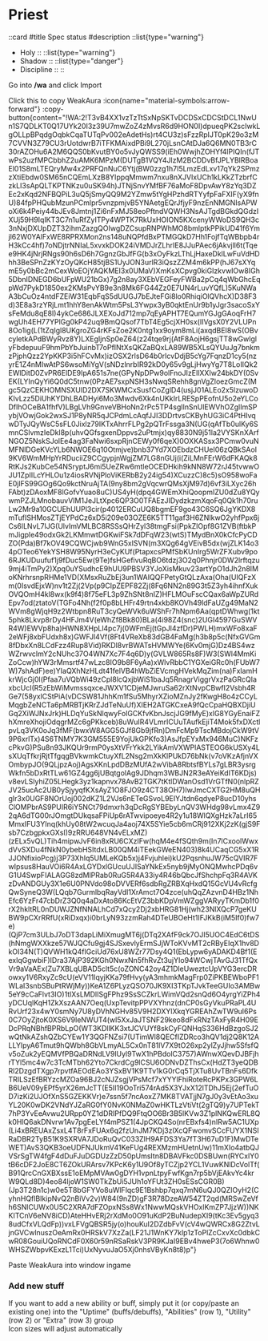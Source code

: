 # Priest

::card
#title
Spec status
#description
::list{type="warning"}
- Holy
::
::list{type="warning"}
- Shadow
::
::list{type="danger"}
- Discipline
::
::

Go into <strong>/wa</strong> and click Import<br />

Click this to copy WeakAura :icon{name="material-symbols:arrow-forward"} :copy-button{content="!WA:2!T3vB4XX1vzTzTtSxNpSKTvDCDSxCDCStDCL1NwUn1S7QDLKT0Q17UYk20I3z39U7mwZoZ4zMvsR6d9HON0I)dpueqPK2scIwkLgOLLpBPqdgOqbkCqaTUTqPv002eAdetHs)rt4CU3z)sFzzRpIJT0pK29o3zM7CVVN3Z79CU3rUotdwrB7iTFKMAixdPBi9L270jLsnCAtDJa6Q6MN0TB3rC30rAZOHu6A2M6QQS0bKvutBY0o5vJyQWSS9(iEh0WwjhZOHYf4lPIQIn(fJTwPs2uzfMPCbbhZ2uAMK6MPzM(DUTgB1VQY4JlzM2BCDDvBfJPLYBlRBoaEl01S8mLTEQryMw4x2PRFQnNuC6Ytj(BW0zzg1h7I5LmzEdLxv17qYk2SPmzzXtiEbdw0SM65nCQEmLXzB8YIppqMmwm7nxu8nXJVlxUCh1kLKkZTzbrfCzkLI3sApQLTKPTNKzu0uSK94h)JTNjSnvYMfBF76aMoF8DpvAwY8zYq3DZEc2xKqd2NFBQPiL3uQ5jSmyQQ9M2YZmw5tYgHPzhdRTYyfpFaFXIF(yX9fnU)84fpPHQubMzunPCmlpr5vnzpmjvB5YNAetgEQrJfjyF9nzEnNMGNIsAPWoXi6k4Peiy44bJEv8Jmtnj1Zi6nFxMJ58eoPftndVQWH3NsAJTgdBGkdQGdzIXUj59H9IqIKT3C7n1uRfZyITPy4WPTK7RkUxHOION5KXcenyWWoDS9QH3c3nNxjDXUpDZT32ihmZazgQOIwgDZCsupRNPWhMO8bmlptkPPikUD41f6Ymjl62W0YAlFxWE8RPRXMon2ns148uNQPfdBxPTMGQkD7Hh1FojfTqWBbpb4rH3kCc4hf)7oNDjtrNNIaL5xvxkDOK24iVMDJrZLhrIE8JJuPAec6jAkvjll6t(Tqee9HK4jNrjRNgs90h6sD6h7GgnzGbJfFG(b3xOyFkzLThLjHaxeDklLwFuVdHDhh3BeSPnZzKYzOyQKcH85tjBS1UyJON3urlR3iQszZZM4m6kPP(hJ67sXYqmE5y0bBc2mCexWoEOjYAQKMEI3x0UMaV)XmKsXCpvg0kiGIzkvwIOw8IGh5DbnIDNEGD6bUFpWU21bGx)7g2n8ay3XEbVEGFeyFWBa2pCq4qWbGhcEqpWd7PykD1850ex2KMsPvYB9e3n8Mk6FG44Zz0E7UN4rLuvYQfL)5KuNWaA3bCuOz4ntdFZEiW31EqbFqS5dUUGJ7bEJteFGi8lo0RhiqiOlQVhcX)D38F3d)3E8a3rzYRjLmt1hhY8enAkWtm5PsL3Ywpx3yB0qktEnUr9b1yJgr3sacoSxYsFeMdu8qE8I)4ykCe686JLXEXoJd712mp7qEyAPHT7EQumYGJgGAoqFrH7wgUh4EH77YPlGg0kP42uq9BmQQsof7TbT4Eg5cjXH0sx(IIVgsX0Y2VLUPn8Oo1ig(L(1tZqIgl8UKgroZG4rKFsZoe2K0ntg1xx9oym8mLi(axqdBEI8wS(OBvcyletkAPdBWyRvz8Y)LXEgIjnSp0eZ64(z24tqe9rj(AtF8AojH6gsjTT8wGwlglyFbdepuuF9hmPbYbJuinbT7oPfINtXsQKZaBQxLA89WB5XLsQYUuJg7bnkmzPjphQzz2YpKKP3i5hFCvMx)izOSX2rlsD64b0rlcvDdjB5cYg7FqnzD1cy5(nzyrE1Z4nMIwAtPS6wsoMiYgV(sNDzlnrbIR92kD0y65v9gLjHwyYg7T8LoIIQk2EWlDitD0ZvPR6ElDE9IpA651s7ne(GPyNpDPw9olFnoJIzEIlXXIw24bkDY(0SvEK(LYInQyYi6Q0dC5tnw(0PzAE7sxpNSH3sNwqSRehh8gnVgZloezGmcZ(Mgc5QzCEKHOMNSXUlD2DX7SKWMCxSusfCoZglD4(usjJ01ALEo2x5lzuwoDKIvLzz5DiUhKYDhLBADHyi6Mo3Mwdv6Xk4nUKkIrLRESpPEofnU5o2eYLCoDfIhOCeBA1fhfV)LBgLVh9GnveVBHoNn2rPc5TP4sgIlnSnUlEWVhOZglImSPybjVOwjGok2wxSJ1P8yNR5qJCPdmLcAqfJJI3DDrtvsCKByhUG3iC4PtHIvqwDTyJQyWsC5sFL0Jixlz79IKTxAhrrFLPg2pQTrFssga3N(UG(qAfTb0ulKy6SmnCSlvmzIeDkl8p(uhvQGfsgxenDppvs2uPtmjx)qy8830N9j51la2VYSKnXArfNGOZ5NskSJolEe4ag3FaNwi6sxpRjnCEWy0f6qeX)0OXKASsx3PCmw0vuNMFNlDGeKVcYLb6NWOE6q10Otmjve)bnb37Yd7XOEbdzCHUeI06zQBkSAoI9KV6WmMHpYrRDuciiZ9CCgypjnWgjZM7LG8nGUj(i(ZiLMnFErW6dFKAQk8RtKJs2KubCe54NSryptJ6mi5UeZRw6mtleOCEDHkih9kNN8W72rJ45tvwwOJU1ZpIILcYHLOu1z4iosRVNjPloViKERbB2y24ig54)XCuzzC)8c5)sO958woFaE0jlFS99GOg6Qo9kctNruAjTA(9ny8bm2gVqcwrQMsXjM97d)6vf3iLXyc26hFAbt)zDAoxMF8lGofvYuao8uC)US4yH(dpq4GWEmXhiQoopmIZU0dZu8YQywmPZJLMnobauvVIM1JeJLtXpc6QP3O0TFAEzJIDydzkzmXqoFq0Qk1h70ruLw2Mr9a10GCUEhUUPl3cir(p4012ERCuUQ8bgmEF9go43C6SQ6JgYKDX8mTufISHMosZTjEYPdCz6xD5i209e03OZE6K5TT11gaf3H6ZNIkwO2yhfPpx6jCs6lLNvL7lJG(UlvImVMLBC8RSSsQHrZyl38tmgFsi(PpkZlOpf8G1ZVB(ftbkPmJigple49odxGk2LKMmwtDGKwiFSk7dDFqW23(wtS)TMydBnX0kCfcPyCDZO(Pda)Bf7kOV49CQWCjwb9WnG5xlSVN(m3XQg64gVEivB5dx(wjZLK14o34pOTeo6YekYSH8W95NyrH3eCyKUf(PtapxcsPMfSbKUnIrg5WrZFXubv9po6RJKUDuufuf1j9fDuc5Ew(9Te)fsHGefivuRqBO6tdzj3O2q0Phnjr0DW2lrftqzu9mj4iTmPy2)Xpq0uYSudhcE9hUU9PBSV3YJoXisMkuv23artYpO1dJh2n8IMoKNrhrsnpRHMe1VD(XMsxRuZbEj3un1WAIQQFPetyGtQLzAxa(Oha(UIQFzXm(0IsvdEjxW)nv1t2Zj(2Vp(p9CIpZEPF82Zj(8Fq6NN2n89G3t5Z3yh4ihnfXukOVQOmH4kl8wx(k9f4)8f75eFL3p9ZhSNt8nIZ)HFLMOuFscCQax6aWpZURdEpv7od(ztatoV(TGFo4Nh(f2f0p8bLHFr49rtn4xkb8KOVh49ldFaUZg49MaN2WVm8gWjqH9z2Wtbpn8RuT3cyQeWVk6uWShFr7hNpm6Aa(qptDWhwg(1kt5phk8Lkvp8rDy4HFJm4V(eWhZf8Bk80)BLa(4i98Z4(snc)2UGI4597GuSWVR4W)EWVp8ha)HWN8XHpLl4pc7j(0WFmEj(tGpJl4zfDr)PWLH)mxWFo8xaF2eWFj8xbFUdxh8x)GWFJl4Vf(8Ft4VReXb83dGB4FaMg(h3b8p5c(NfxGVGm8fDbxXn8LCdFzz4Rup8Vid)RKDl8vrBWATsHVMWYe(6Kv0mjG)Dz4BS4wzWZrwvclmY2cNUhc37O4WN7Xc7F4q6D)y(GVLW865Rs8F)W3(SWl4MmKiZoCcw)hYW3rMmsrtf47wLzc8IO9b8F6yAa)xWlvRbbC1YGXeiGRc0h(FUbW7W)7shAdF)ee)YIaQXhNzHLdt41felVB4hWbZiEVcmgHVekMqZim(na)FxlamHkrWjcGj0l(Pfaa7uVQbWi49zCpl8lcQxjbWiS1baJq5RnagrViggrVxzPaGRcQIaxbcUcI(R5zEbWiMvmssqxceJWXV1CDjeMJwruSa62rXtNvpCBwfI2Vsbh4RGe7(58yxlCStPiA(vDCSW81JhhKm1fSu5MhyrXZioMZnJy2fKwgH8o4zCCyLMqgbZeNCTa6pMRBTjKRrZJdTeNuUf)XIEH2ATGKCxeA9fQcCpaHQBXDjiUGq2XiWJNxJrk)HLDqYuSkNlqwyFolGCKfvKbnJscjJG9fMyE)xlG8YGyEnaiFZhXmreXhojiOdqgrMZc6gPKkceb)8uWuIR4VLmrICUuTAufkEjiT4Mok5fxDXctlpvLq3VK0oJq3fMF(bwxW8AGG5GJf8Gb9jfRn)DmFcMp9TscMBdojCkW9tV9P6xrlTx)4S6TNMY7K3GM555E9YojUkGPKfo3)AsJfpEYxMx946MuC)NKFzcPkvG)PSu8n93JKQUr9rmP0ysXtVFrYkk2LYikAmVXWPlASTEOG6kUSXy4LsXUqTfkrjRjtTfgqgBVkwmkCtuyXfL2Nsg2mXkKlPUkD76bNk(v7oVKzAfjnVXOmbypJO(9QLjpzAoj)AgsXKnLpdDBzMUfA2wVibA8RbtsfBYLs7gLBR3ysrgWkfn5bDxRtTLw61GZ4gg6jUBqtgolAg9JDhqm3WBJN2R3eAYeiKdIT6KDjs)v8evLSlyhiZ05LHegk3yz1kapnvx78AvB2TGK7tKtlDWanOsd1VrGTfN0(nlpRZJV25ucAc2UB0ySjyyqfKXsAyZ1O8FJO9z4CT38OH7)IwJmcCXTG2HM8uQHgIr3x0UGF8NOrUoj002dKZ1L2VJs6nETeGSvoL9EIYJtdn6qdyeP8ucD10yhsClOMPbrAS9PUIR6iY5NCt79dmxrh3qDcRgSYBEbyLnQV3WHdg98vLmx4Z92qA6dTG00rJOmgtDUkqsaFPiUp6rATwvipoeye4R2y1u18WlQXgHzk7aLrI65MmxIFU3YInq(khUy08tW2wcuqJa4aoj74X5SYie5cb6mCRj912XKj2zK(gjS9Fsb7CzbgpkxGXsI)9zRRU648VN4vELxMZ)(zELx5vQL)Tih4mipwJvF6in8xRU6CXzIFw(hqM4e4fSQth9m(In7lCxoolWwxdVvSXDu4fNkN0ybebHSItdxLB00QM4iTEekGWeEN403)8k4UCaqCG5xX1RJJONfixioPcg)j3P73XhIq5UMLeKQb5x)j4Fvjuhlei)kU2PqsnhuJW75cQVIR7FwIpsus8HauVOi6R4AxLGYDxlGUcuUJISaYNkEx5nyb9jMyONQMwhcPDq6vG1U4SwpFIALAGG8zdMlPRab0RuG5R4A33iy4R46bQbcJfShchpFq3R4AVKzDvANDGUy3X1e6U0PNVdo98oDVVERf6sdbRgZRBXqHxdQ15GcVU4vRcfgQwSyneQ3W(LQqb7GurmlbqRayVdI1XrAmct7O4zce(uhQqZAzvnD4HBz1NhEfc6YzFr47cbDrZ3Q0q4aDxAto86KcEtVZ3bbKDpVmWZggVARyyTKmDb1f0rX2hkltRL0nDUWJZNfNNALhCd7xQcy2Dj2xbHRG81Hj(wh23NlXQcP7geKUBW9pCXrRRfU(xRiDxqx)i0brLyN93zzmRah4DTeUBOeHt1IFJKkB(iM5If0)fw7e)(QjP7cm3ULbJ7oDT3dapLiMiXmugMT6j(DTq2XAfF9ck7OJI5UOC4EdC6tDS(hNmgWXXkze57WJQCfu9gj4SJSxevlyErmSJjWToKVvMT2cRByEIqX1hv8DkOI34N(T)QVWH1kQ4flGciUd76xU8WZr77Dsy4Q1(EbLypw6yADAKD4Bf1(EexlqGgwbiF)IDra37AjP392KGh0NwxNn5fhRvZt3ujYIo94WCwjTAvGJ31TfQxVr9aVaAEx(Zu7XBLqUBAD5clt5c(oZONC42oy4Z1DleUweztcUpVYG3ercDRowxy1V6RxyZc9cU(eVV11lqyjKKa79fHvy(yA3mhmkMagFrp0ZiPKBEWboPF1WLaI3snbSBuPtRWjMy))KeA1Z6PLyzQSO70JK9XI3TKpTJvkTeeGUIo3AMBw5eY9cCaFlvt3IO)1tlXsLMDlISgFPhz9SsSCZkrLWimVQd2snQd6O4yrgYiZPh4yDCUqlKqH1ZkXszAAN7Oeq(UxpTevitpPPVXYhnz(dnCP0sGyVkuPRaPL4URvUrf23x4wY0smNy7U8yDVhNGHv85V9H2DXYlXkqYGREAhZwTW9uI6Ps0C7OyZjtoK0XS6V9leNWUT4(wl5XxJaJTSNF29keo8dFxRNzTAxFyR4H09EDcPRqNBhfBPRbLpO(WT3KDllKK3xtJCVUYf8skCyFQNHqS336HdBzgoSJ2wQtNkAZshQZbCYEw1Y3QGFNZsi7(UTimWl8QECfIZDRco3hQV1dj2Q8K12ALLYlpyA6Tmut9hQWbh8GbVLmyAL5Cx0nT81lV7X9tO26xp2ylZyJjhw5SfsfQv5oZuk2yEQMVfPBQaDRNdLV9lUyl9TwX1hPBdolC3757)AWnwXQevDJBFjhrTYl5mc4w7c3TcMTbh62Yto7CkrdCg9lCSU6ODNvDZThsCx(HdZT3yeQDBRl2DzgdTXgp7rpvtfAEOdEAo3YSxBV1K9TTv1kG0rCq5TjXTu8UvTBnFs6DfkTRILSzEfBRYzcMZOa96BJ2cNJZsgjVPsMcf7xYYYlFhiRoteRcPKPx3GPW6LB6UeV09yEPf5yrX26mJcTT(E5II19OoTri574rAd5X3YJxX12lTDhJ5Ej(2efTuOD7izKi2UJOfXnS5GZEKKVr)e7ssn5f7ncAoxZ7MK8TVATjjN7gJ0y3vEtAo3xuYL20K0wDK2VNdYJZaRG0fY0NvK0NMaZ0wHKTLzVtiVt(2gTQ9)y7UPTekT7hP3YvEeAvwu2URpp0YZ1dDRIPfDQ9FtqOO6Br3B5lKVw3Z1plNKQwERL8Qk0HlQ6akDNvrw1Av7pgEeLYf4mPSZ1(4JpCKQ4So(nrEBxfs4)nIRw5AC1UXp(Li4xBREUAxZsxL4T8rFxFUAx6q2fzUnJM7KDj3zlXcQFwomvSCcFUYX1NSIRaDBR2TyB51K9SXRVA7JDoRuQvC033ZlH9AFDS3Ya7fT3H67uD1F)MwDTeWET)AvS3QKB3oeUDFNJUkmV41KeFUg4REXMzmHUetnUw)11mXIo4atbQJVSrSgTW4fgF4dDuFJuDGDUzZzD50pUmsItn8DBAVFkc0DSBUwn(RYCxlY0tB6cDF2JoE8CT6ZOkURArsv7KPcK6y1U9Of8yTCZjp2YCL1VuwKNlDcVolTf(B91QrcCnGXBXssE1oEMpMVAw0gDYH1vpnLtpyFwfKgn7rp5bVjEAkvYc4krW9QLd8D)4eo84ljoW1SW0TkZbUi5JUh1oYFUt3ZH0sESsCGR0B)(Jp3T28n1c)w0e5T8bGFYVo8uWlFlqc9E1Bshbp7qxq7mN6uQJ0QZIOyH2(CyhnHQflBIkipNvQ2nBiVv2v)W84(9nZD)gF3R78DzeAW54ZT2qd(MRSwZeVfh6SNlCUWx0U5C2XRA7dFZOpxNSs8Wx1NwwMQskVHOxlKmZP7JjzW))NKKITCnV6eNV8iCD)AteHHvERj2rXdMo0O91uKdP2BuNudepXI9(tKc3Ev5gyq38udCfxVLQdFp))vxLFVgQBSR5jy(o)houKuI2DZdbFvV(cV4wQWRCx8G2ZtvLjnGVCwlnuszOeAmRx0HRSkV7XzZa(LF21J1WnKY7klp1zToPlZcCxvXc0dbkCwR08GouiUQoRNCdF0X60r59nRSaRskV3PR9KJaI9EBv4hweP3(7o6Whnw0WHSZWbpvKExzL1Tci)UxNyvuJaO5Xj0nhsVByKn8t8)p"}<br />

Paste WeakAura into window ingame

### Add new stuff
If you want to add a new ability or buff, simply put it (or copy/paste an existing one) into the "Uptime" (buffs/debuffs), "Abilities" (row 1), "Utility" (row 2) or "Extra" (row 3) group<br />
Icon sizes will adjust automatically